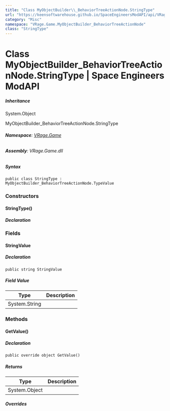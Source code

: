 ```yaml
---
title: "Class MyObjectBuilder\\_BehaviorTreeActionNode.StringType"
url: "https://keensoftwarehouse.github.io/SpaceEngineersModAPI/api/VRage.Game.MyObjectBuilder_BehaviorTreeActionNode.StringType.html"
category: "Misc"
namespace: "VRage.Game.MyObjectBuilder_BehaviorTreeActionNode"
class: "StringType"
---
```


# Class MyObjectBuilder\_BehaviorTreeActionNode.StringType | Space Engineers ModAPI

##### Inheritance

System.Object

MyObjectBuilder\_BehaviorTreeActionNode.StringType

###### **Namespace**: [VRage.Game](https://keensoftwarehouse.github.io/SpaceEngineersModAPI/api/VRage.Game.html)

###### **Assembly**: VRage.Game.dll

##### Syntax

```
public class StringType : MyObjectBuilder_BehaviorTreeActionNode.TypeValue
```

### Constructors

#### StringType()

##### Declaration

### Fields

#### StringValue

##### Declaration

```
public string StringValue
```

##### Field Value

| Type | Description |
| --- | --- |
| System.String |     |

### Methods

#### GetValue()

##### Declaration

```
public override object GetValue()
```

##### Returns

| Type | Description |
| --- | --- |
| System.Object |     |

##### Overrides